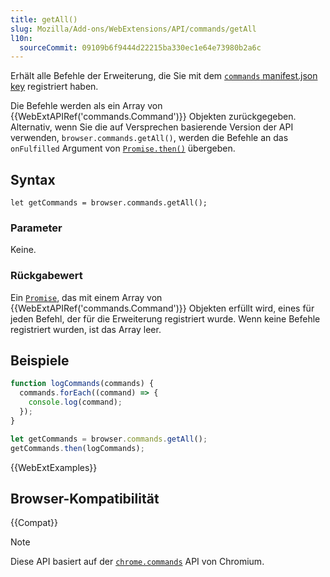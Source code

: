 ```yaml
---
title: getAll()
slug: Mozilla/Add-ons/WebExtensions/API/commands/getAll
l10n:
  sourceCommit: 09109b6f9444d22215ba330ec1e64e73980b2a6c
---
```


Erhält alle Befehle der Erweiterung, die Sie mit dem [`commands` manifest.json key](/de/docs/Mozilla/Add-ons/WebExtensions/manifest.json/commands) registriert haben.

Die Befehle werden als ein Array von {{WebExtAPIRef('commands.Command')}} Objekten zurückgegeben. Alternativ, wenn Sie die auf Versprechen basierende Version der API verwenden, `browser.commands.getAll()`, werden die Befehle an das `onFulfilled` Argument von [`Promise.then()`](/de/docs/Web/JavaScript/Reference/Global_Objects/Promise/then) übergeben.

## Syntax

```js-nolint
let getCommands = browser.commands.getAll();
```

### Parameter

Keine.

### Rückgabewert

Ein [`Promise`](/de/docs/Web/JavaScript/Reference/Global_Objects/Promise), das mit einem Array von {{WebExtAPIRef('commands.Command')}} Objekten erfüllt wird, eines für jeden Befehl, der für die Erweiterung registriert wurde. Wenn keine Befehle registriert wurden, ist das Array leer.

## Beispiele

```js
function logCommands(commands) {
  commands.forEach((command) => {
    console.log(command);
  });
}

let getCommands = browser.commands.getAll();
getCommands.then(logCommands);
```

{{WebExtExamples}}

## Browser-Kompatibilität

{{Compat}}

> [!NOTE]
> Diese API basiert auf der [`chrome.commands`](https://developer.chrome.com/docs/extensions/reference/api/commands) API von Chromium.
